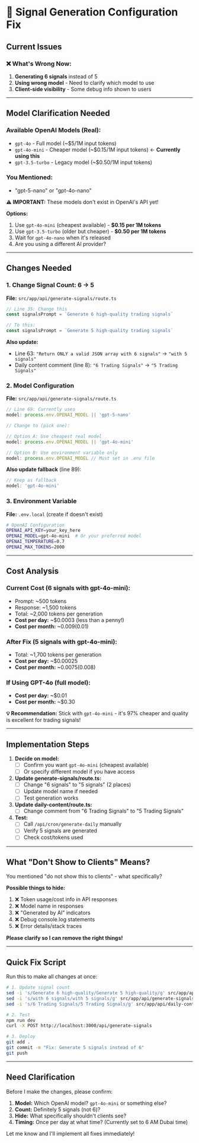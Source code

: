 # 🔧 Signal Generation Configuration Fix

## Current Issues

### ❌ What's Wrong Now:
1. **Generating 6 signals** instead of 5
2. **Using wrong model** - Need to clarify which model to use
3. **Client-side visibility** - Some debug info shown to users

---

## Model Clarification Needed

### Available OpenAI Models (Real):
- `gpt-4o` - Full model (~$5/1M input tokens)
- `gpt-4o-mini` - Cheaper model (~$0.15/1M input tokens) ← **Currently using this**
- `gpt-3.5-turbo` - Legacy model (~$0.50/1M input tokens)

### You Mentioned:
- "gpt-5-nano" or "gpt-4o-nano"

**⚠️ IMPORTANT:** These models don't exist in OpenAI's API yet!

**Options:**
1. Use `gpt-4o-mini` (cheapest available) - **$0.15 per 1M tokens**
2. Use `gpt-3.5-turbo` (older but cheaper) - **$0.50 per 1M tokens**
3. Wait for `gpt-4o-nano` when it's released
4. Are you using a different AI provider?

---

## Changes Needed

### 1. Change Signal Count: 6 → 5

**File:** `src/app/api/generate-signals/route.ts`

```typescript
// Line 35: Change this
const signalsPrompt = `Generate 6 high-quality trading signals`

// To this:
const signalsPrompt = `Generate 5 high-quality trading signals`
```

**Also update:**
- Line 63: `"Return ONLY a valid JSON array with 6 signals"` → `"with 5 signals"`
- Daily content comment (line 8): `"6 Trading Signals"` → `"5 Trading Signals"`

### 2. Model Configuration

**File:** `src/app/api/generate-signals/route.ts`

```typescript
// Line 69: Currently uses
model: process.env.OPENAI_MODEL || 'gpt-5-nano'

// Change to (pick one):

// Option A: Use cheapest real model
model: process.env.OPENAI_MODEL || 'gpt-4o-mini'

// Option B: Use environment variable only
model: process.env.OPENAI_MODEL // Must set in .env file
```

**Also update fallback** (line 89):
```typescript
// Keep as fallback
model: 'gpt-4o-mini'
```

### 3. Environment Variable

**File:** `.env.local` (create if doesn't exist)

```bash
# OpenAI Configuration
OPENAI_API_KEY=your_key_here
OPENAI_MODEL=gpt-4o-mini  # Or your preferred model
OPENAI_TEMPERATURE=0.7
OPENAI_MAX_TOKENS=2000
```

---

## Cost Analysis

### Current Cost (6 signals with gpt-4o-mini):
- Prompt: ~500 tokens
- Response: ~1,500 tokens
- Total: ~2,000 tokens per generation
- **Cost per day:** ~$0.0003 (less than a penny!)
- **Cost per month:** ~$0.009 ($0.01)

### After Fix (5 signals with gpt-4o-mini):
- Total: ~1,700 tokens per generation
- **Cost per day:** ~$0.00025
- **Cost per month:** ~$0.0075 ($0.008)

### If Using GPT-4o (full model):
- **Cost per day:** ~$0.01
- **Cost per month:** ~$0.30

**💡 Recommendation:** Stick with `gpt-4o-mini` - it's 97% cheaper and quality is excellent for trading signals!

---

## Implementation Steps

1. **Decide on model:**
   - [ ] Confirm you want `gpt-4o-mini` (cheapest available)
   - [ ] Or specify different model if you have access

2. **Update generate-signals/route.ts:**
   - [ ] Change "6 signals" to "5 signals" (2 places)
   - [ ] Update model name if needed
   - [ ] Test generation works

3. **Update daily-content/route.ts:**
   - [ ] Change comment from "6 Trading Signals" to "5 Trading Signals"

4. **Test:**
   - [ ] Call `/api/cron/generate-daily` manually
   - [ ] Verify 5 signals are generated
   - [ ] Check cost/tokens used

---

## What "Don't Show to Clients" Means?

You mentioned "do not show this to clients" - what specifically?

**Possible things to hide:**
1. ❌ Token usage/cost info in API responses
2. ❌ Model name in responses
3. ❌ "Generated by AI" indicators
4. ❌ Debug console.log statements
5. ❌ Error details/stack traces

**Please clarify so I can remove the right things!**

---

## Quick Fix Script

Run this to make all changes at once:

```bash
# 1. Update signal count
sed -i 's/Generate 6 high-quality/Generate 5 high-quality/g' src/app/api/generate-signals/route.ts
sed -i 's/with 6 signals/with 5 signals/g' src/app/api/generate-signals/route.ts
sed -i 's/6 Trading Signals/5 Trading Signals/g' src/app/api/daily-content/route.ts

# 2. Test
npm run dev
curl -X POST http://localhost:3000/api/generate-signals

# 3. Deploy
git add .
git commit -m "Fix: Generate 5 signals instead of 6"
git push
```

---

## Need Clarification

Before I make the changes, please confirm:

1. **Model:** Which OpenAI model? `gpt-4o-mini` or something else?
2. **Count:** Definitely 5 signals (not 6)?
3. **Hide:** What specifically shouldn't clients see?
4. **Timing:** Once per day at what time? (Currently set to 6 AM Dubai time)

Let me know and I'll implement all fixes immediately!
